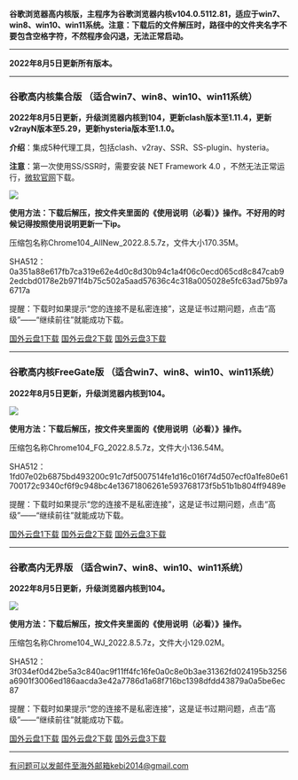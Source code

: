 **谷歌浏览器高内核版，主程序为谷歌浏览器内核v104.0.5112.81，适应于win7、win8、win10、win11系统。注意：下载后的文件解压时，路径中的文件夹名字不要包含空格字符，不然程序会闪退，无法正常启动。**

***

**2022年8月5日更新所有版本。**

***

### 谷歌高内核集合版  （适合win7、win8、win10、win11系统）

**2022年8月5日更新，升级浏览器内核到104，更新clash版本至1.11.4，更新v2rayN版本至5.29，更新hysteria版本至1.1.0。**

**介绍**：集成5种代理工具，包括clash、v2ray、SSR、SS-plugin、hysteria。

**注意**：第一次使用SS/SSR时，需要安装 NET Framework 4.0 ，不然无法正常运行，[微软官网](https://www.microsoft.com/zh-cn/download/details.aspx?id=17718)下载。

![](https://fastly.jsdelivr.net/gh/Alvin9999/pac2/softimag/chrome1020528.png)

**使用方法：下载后解压，按文件夹里面的《使用说明（必看）》操作。不好用的时候记得按照使用说明更新一下ip。**

压缩包名称Chrome104_AllNew_2022.8.5.7z，文件大小170.35M。

SHA512：0a351a88e617fb7ca319e62e4d0c8d30b94c1a4f06c0ecd065cd8c847cab92edcbd0178e2b971f4b75c502a5aad57636c4c318a005028e5fc63ad75b97a6717a

提醒：下载时如果提示“您的连接不是私密连接”，这是证书过期问题，点击“高级”——“继续前往”就能成功下载。

[国外云盘1下载](https://tr601.free4444.xyz/Chrome104_AllNew_2022.8.5.7z) 
[国外云盘2下载](https://tr201.free4444.xyz/Chrome104_AllNew_2022.8.5.7z) 
[国外云盘3下载](45.66.159.222/Chrome104_AllNew_2022.8.5.7z) 

***

### 谷歌高内核FreeGate版  （适合win7、win8、win10、win11系统）

**2022年8月5日更新，升级浏览器内核到104。**

![](https://fastly.jsdelivr.net/gh/Alvin9999/pac2/softimag/chrome9611282.PNG)

**使用方法：下载后解压，按文件夹里面的《使用说明（必看）》操作。**

压缩包名称Chrome104_FG_2022.8.5.7z，文件大小136.54M。

SHA512：1fd07e02b6875bd493200c91c7df5007514fe1d16c016f74d507ecf0a1fe80e61700172c9340cf6f9c948bc4e13671806261e593768173f5b51b1b804ff9489e

提醒：下载时如果提示“您的连接不是私密连接”，这是证书过期问题，点击“高级”——“继续前往”就能成功下载。

[国外云盘1下载](https://tr601.free4444.xyz/Chrome104_FG_2022.8.5.7z) 
[国外云盘2下载](https://tr201.free4444.xyz/Chrome104_FG_2022.8.5.7z) 
[国外云盘3下载](45.66.159.222/Chrome104_FG_2022.8.5.7z) 

***

### 谷歌高内无界版  （适合win7、win8、win10、win11系统）

**2022年8月5日更新，升级浏览器内核到104。**

![](https://fastly.jsdelivr.net/gh/Alvin9999/pac2/softimag/chrome9611283.PNG)

**使用方法：下载后解压，按文件夹里面的《使用说明（必看）》操作。**

压缩包名称Chrome104_WJ_2022.8.5.7z，文件大小129.02M。

SHA512：3f034ef0d42be5a3c840ac9f11ff4fc16fe0a0c8e0b3ae31362fd024195b3256a6901f3006ed186aacda3e42a7786d1a68f716bc1398dfdd43879a0a5be6ec87

提醒：下载时如果提示“您的连接不是私密连接”，这是证书过期问题，点击“高级”——“继续前往”就能成功下载。

[国外云盘1下载](https://tr601.free4444.xyz/Chrome104_WJ_2022.8.5.7z) 
[国外云盘2下载](https://tr201.free4444.xyz/Chrome104_WJ_2022.8.5.7z) 
[国外云盘3下载](45.66.159.222/Chrome104_WJ_2022.8.5.7z) 


***

有问题可以发邮件至海外邮箱kebi2014@gmail.com